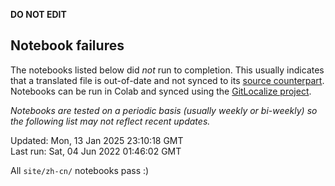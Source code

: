 __DO NOT EDIT__

## Notebook failures

The notebooks listed below did *not* run to completion. This usually indicates
that a translated file is out-of-date and not synced to its
[source counterpart](../en-snapshot/). Notebooks can be run in Colab and synced
using the [GitLocalize project](https://gitlocalize.com/tensorflow/docs-l10n).

*Notebooks are tested on a periodic basis (usually weekly or bi-weekly) so the
following list may not reflect recent updates.*

Updated: Mon, 13 Jan 2025 23:10:18 GMT<br/>
Last run: Sat, 04 Jun 2022 01:46:02 GMT

All <code>site/zh-cn/</code> notebooks pass :)

